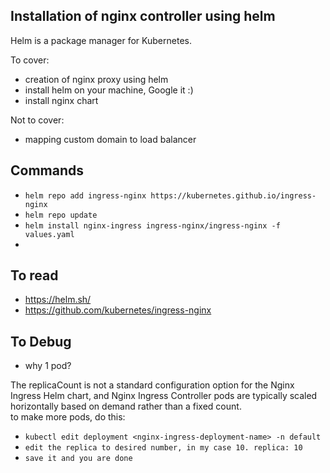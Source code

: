 ## Installation of nginx controller using helm

Helm is a package manager for Kubernetes.

To cover:
 - creation of nginx proxy using helm
 - install helm on your machine, Google it :)
 - install nginx chart

Not to cover:
 - mapping custom domain to load balancer


## Commands
 - ```helm repo add ingress-nginx https://kubernetes.github.io/ingress-nginx```
 - ```helm repo update```
 - ```helm install nginx-ingress ingress-nginx/ingress-nginx -f values.yaml```
 -

## To read
 - https://helm.sh/
 - https://github.com/kubernetes/ingress-nginx

## To Debug
 - why 1 pod?

The replicaCount is not a standard configuration option for the Nginx Ingress Helm chart, and Nginx Ingress Controller pods are typically scaled horizontally based on demand rather than a fixed count.
<br />
to make more pods, do this:

 - ```kubectl edit deployment <nginx-ingress-deployment-name> -n default```
 - ```edit the replica to desired number, in my case 10. replica: 10```
 - ```save it and you are done```
